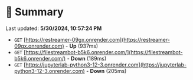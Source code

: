 # 📖 Summary
Last updated: **5/30/2024, 10:57:24 PM**

- `GET` [https://restreamer-09gx.onrender.com](https://restreamer-09gx.onrender.com) - **Up** (937ms)
- `GET` [https://filestreambot-b5k6.onrender.com/](https://filestreambot-b5k6.onrender.com/) - **Down** (189ms)
- `GET` [https://jupyterlab-python3-12-3.onrender.com](https://jupyterlab-python3-12-3.onrender.com) - **Down** (205ms)
